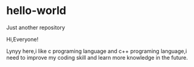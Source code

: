 # hello-world
Just another repository

Hi,Everyone!

Lynyy here,i like c programing language and c++ programing language,i need to improve my coding skill and learn more knowledge in the future.

